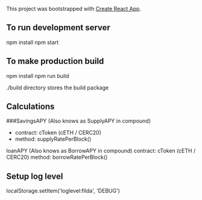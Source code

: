 This project was bootstrapped with [Create React App](https://github.com/facebook/create-react-app).

## To run development server
npm install
npm start

## To make production build
npm install
npm run build

./build directory stores the build package

## Calculations

###SavingsAPY (Also knows as SupplyAPY in compound)
- contract: cToken (cETH / CERC20)
- method: supplyRatePerBlock()

loanAPY (Also knows as BorrowAPY in compound)
contract: cToken (cETH / CERC20)
method: borrowRatePerBlock()

## Setup log level

localStorage.setItem('loglevel:filda', 'DEBUG')
